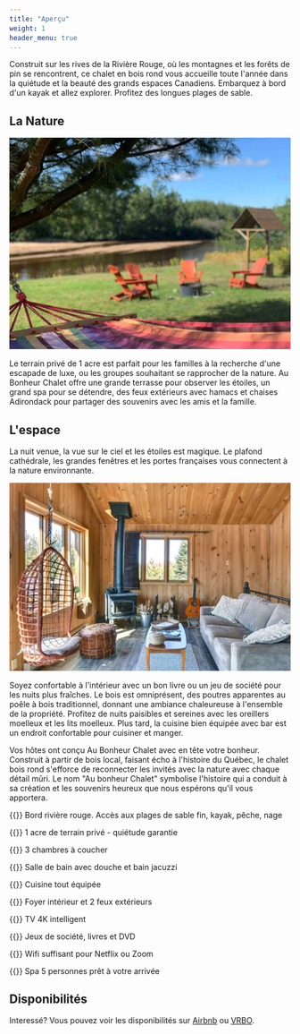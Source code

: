 ```yaml
---
title: "Aperçu"
weight: 1
header_menu: true
---
```


Construit sur les rives de la Rivière Rouge, où les montagnes et les forêts de pin se rencontrent, ce chalet en bois rond vous accueille toute l'année dans la quiétude et la beauté des grands espaces Canadiens. Embarquez à bord d'un kayak et allez explorer. Profitez des longues plages de sable.

## La Nature

![cabin interior](images/unwind.jpg)

Le terrain privé de 1 acre est parfait pour les familles à la recherche d'une escapade de luxe, ou les groupes souhaitant se rapprocher de la nature. Au Bonheur Chalet offre une grande terrasse pour observer les étoiles, un grand spa pour se détendre, des feux extérieurs avec hamacs et chaises Adirondack pour partager des souvenirs avec les amis et la famille.

## L'espace

La nuit venue, la vue sur le ciel et les étoiles est magique. Le plafond cathédrale, les grandes fenêtres et les portes françaises vous connectent à la nature environnante.

![cabin interior](images/interior.jpg)

Soyez confortable à l'intérieur avec un bon livre ou un jeu de société pour les nuits plus fraîches. Le bois est omniprésent, des poutres apparentes au poêle à bois traditionnel, donnant une ambiance chaleureuse à l'ensemble de la propriété. Profitez de nuits paisibles et sereines avec les oreillers moelleux et les lits moelleux. Plus tard, la cuisine bien équipée avec bar est un endroit confortable pour cuisiner et manger.

Vos hôtes ont conçu Au Bonheur Chalet avec en tête votre bonheur. Construit à partir de bois local, faisant écho à l'histoire du Québec, le chalet bois rond s'efforce de reconnecter les invités avec la nature avec chaque détail mûri. Le nom "Au bonheur Chalet" symbolise l'histoire qui a conduit à sa création et les souvenirs heureux que nous espérons qu'il vous apportera.

{{<icon class="fa fa-image">}} Bord rivière rouge. Accès aux plages de sable fin, kayak, pêche, nage

{{<icon class="fa fa-tree">}} 1 acre de terrain privé - quiétude garantie

{{<icon class="fa fa-bed">}} 3 chambres à coucher

{{<icon class="fa fa-bath">}} Salle de bain avec douche et bain jacuzzi

{{<icon class="fa fa-utensils">}} Cuisine tout équipée

{{<icon class="fa fa-fire">}} Foyer intérieur et 2 feux extérieurs

{{<icon class="fa fa-tv">}} TV 4K intelligent

{{<icon class="fa fa-book">}} Jeux de société, livres et DVD

{{<icon class="fa fa-wifi">}} Wifi suffisant pour Netflix ou Zoom

{{<icon class="fa fa-spa">}} Spa 5 personnes prêt à votre arrivée

## Disponibilités

Interessé? Vous pouvez voir les disponibilités sur <a href="https://www.airbnb.ca/rooms/38450385?preview_for_ml=true">Airbnb</a> ou <a href="https://www.vrbo.com/2209616?unitId=2774170">VRBO</a>.
